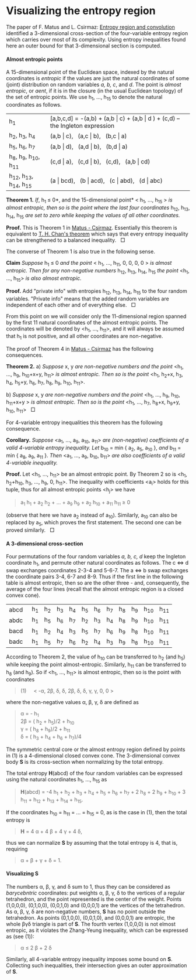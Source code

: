 Visualizing the entropy region
==============================

The paper of F. Matus and L. Csirmaz: 
[Entropy region and convolution](http://arxiv.org/pdf/1310.5957v1)
identified a 3-dimensional cross-section of the four-variable entropy region
which carries over most of its complexity. Using entropy inequalities found
here an outer bound for that 3-dimensional section is computed.

#### Almost entropic points

A 15-dimensional point of the Euclidean space, indexed by the natural
coordinates is *entropic* if the values are just the natural coordinates of
some (joint) distribution on random variables *a, b, c*, and *d*. The point
is *almost entropic*, or *aent*, if it is in the closure (in the usual
Euclidean topology) of the set of entropic points.
We use h<sub>1</sub>, ..., h<sub>15</sub> to denote the natural coordinates as
follows.

<table><tbody><tr><td align="left"> h<sub>1</sub>
</td><td align="left">[a,b,c,d] = -(a,b) + (a,b | c) + (a,b | d ) + (c,d) &ndash; the Ingleton expression</td></tr>
<tr><td align="left">h<sub>2</sub>, h<sub>3</sub>, h<sub>4</sub></td> <td
align="left">(a,b | c), &nbsp; (a,c | b), &nbsp; (b,c | a)</td></tr>
<tr><td align="left"> h<sub>5</sub>, h<sub>6</sub>, h<sub>7</sub></td> <td
align="left">(a,b | d), &nbsp; (a,d | b), &nbsp; (b,d | a)</td></tr>
<tr><td align="left"> h<sub>8</sub>, h<sub>9</sub>, h<sub>10</sub>,
h<sub>11</sub></td><td align="left"> (c,d | a), &nbsp; (c,d | b), &nbsp;
(c,d), &nbsp; (a,b | cd)</td></tr>
<tr><td align="left"> h<sub>12</sub>, h<sub>13</sub>, h<sub>14</sub>,
h<sub>15</td> <td align="left"> (a | bcd), &nbsp; (b | acd), &nbsp;
(c | abd), &nbsp; (d | abc)</td></tr>
</tbody></table>

**Theorem 1.** *If*, h<sub>1</sub> &le; 0*, and the 15-dimensional point* &lt; h<sub>1</sub>, ...,
h<sub>15</sub> &gt; *is almost entropic, then so is the point where the 
last four coordinates* h<sub>12</sub>, h<sub>13</sub>, h<sub>14</sub>,
h<sub>15</sub> *are set to zero while keeping the values of all other coordinates.*

**Proof.** This is Theorem 1 in [Matus -
Csirmaz](http://arxiv.org/pdf/1310.5957v1). Essentially this theorem is equivalent to
[T. H. Chan's theorem](https://arxiv.org/pdf/1302.2994.pdf) which says that
every entropy inequality can be strengthened to a balanced inequality. &nbsp; &#x25a1;

The converse of Theorem 1 is also true in the following sense.

**Claim** *Suppose* h<sub>1</sub> &le; 0 *and the point* &lt; h<sub>1</sub>, ...,
h<sub>11</sub>, 0, 0, 0, 0 &gt; *is almost entropic. Then for any
non-negative numbers* h<sub>12</sub>, h<sub>13</sub>, h<sub>14</sub>,
h<sub>15</sub> *the point* &lt;h<sub>1</sub>, ..., h<sub>15</sub>&gt; *is
also almost entropic.*

**Proof.**
Add &quot;private info&quot; with entropies h<sub>12</sub>, h<sub>13</sub>,
h<sub>14</sub>, h<sub>15</sub> 
to the four random variables. &quot;Private info&quot; means that the added random
variables are independent of each other and of everything else. &nbsp; &#x25a1;

From this point on we will consider only the 11-dimensional region spanned
by the first 11 natural coordinates of the almost entropic points. The
coordinates will be denoted by &lt;h<sub>1</sub>, ..., h<sub>11</sub>&gt;, 
and it will always be assumed that h<sub>1</sub> is not positive, and all 
other coordinates are non-negative.

The proof of Theorem 4 in [Matus - Csirmaz](http://arxiv.org/pdf/1310.5957v1) has
the following consequences.

**Theorem 2.**
a) *Suppose* x, y *are non-negative numbers and the point* &lt;h<sub>1</sub>, ..., 
h<sub>9</sub>, h<sub>10</sub>+x+y, h<sub>11</sub>&gt; *is almost entropic.
Then so is the point* &lt;h<sub>1</sub>, h<sub>2</sub>+x, h<sub>3</sub>,
h<sub>4</sub>, h<sub>5</sub>+y, h<sub>6</sub>, h<sub>7</sub>, h<sub>8</sub>,
h<sub>9</sub>, h<sub>10</sub>, h<sub>11</sub>&gt;.

b) *Suppose* x, y *are non-negative numbers and the point* &lt;h<sub>1</sub>,
..., h<sub>9</sub>, h<sub>10</sub>, h<sub>11</sub>+x+y &gt;
*is almost entropic. Then so is the point* &lt;h<sub>1</sub>, ...,
h<sub>7</sub>, h<sub>8</sub>+x, h<sub>9</sub>+y, h<sub>10</sub>,
h<sub>11</sub>&gt; &nbsp; &#x25a1;

For 4-variable entropy inequalities this theorem has the following
consequence.

**Corollary.**
*Suppose* &lt;a<sub>1</sub>, ..., a<sub>9</sub>, a<sub>10</sub>, a<sub>11</sub>&gt; *are
(non-negative) coefficients of a valid 4-variable entropy inequality. Let*
b<sub>10</sub> = min { a<sub>2</sub>, a<sub>5</sub>, a<sub>10</sub> }, *and*
b<sub>11</sub> = min { a<sub>8</sub>, a<sub>9</sub>, a<sub>11</sub> }.
*Then* &lt;a<sub>1</sub>, ..., a<sub>9</sub>, b<sub>10</sub>, 
b<sub>11</sub>&gt; *are also coefficients of a valid 4-variable inequality.* 

**Proof.**
Let &lt;h<sub>1</sub>, ..., h<sub>11</sub>&gt; be an almost entropic point.
By Theorem 2 so is &lt;h<sub>1</sub>, h<sub>2</sub>+h<sub>10</sub>, h<sub>3</sub>, ...,
h<sub>9</sub>, 0, h<sub>11</sub>&gt;. The inequality with coefficients
&lt;a<sub>i</sub>&gt; holds for this tuple, thus for all almost entropic points
&lt;h<sub>j</sub>&gt; we have

> a<sub>1</sub> h<sub>1</sub> + a<sub>2</sub> h<sub>2</sub> + ... +
> a<sub>9</sub> h<sub>9</sub> + a<sub>2</sub> h<sub>10</sub> +
> a<sub>11</sub> h<sub>11</sub> &ge; 0

(observe that here we have a<sub>2</sub> instead of a<sub>10</sub>). Similarly,
a<sub>10</sub> can also be replaced by a<sub>5</sub>, which proves the first
statement. The second one can be proved similarly. &nbsp; &#x25a1;

#### A 3-dimensional cross-section

Four permutations of the four random variables *a, b, c, d* keep the
Ingleton coordinate h<sub>1</sub>, and permute other natural coordinates as
follows. The c &#8660; d swap exchanges coordinates 2-3-4 and 5-6-7. The a
&#8660; b swap exchanges the coordinate pairs 3-4, 6-7 and 8-9. Thus if the
first line in the following table is almost entropic, then so are the other
three - and, consequently, the average of the four lines (recall that the 
almost entropic region is a closed convex cone).

<table><tr><td> abcd &nbsp; </td>
<td> h<sub>1</sub> </td>
<td> h<sub>2</sub> </td><td> h<sub>3</sub> </td><td> h<sub>4</sub> </td>
<td> h<sub>5</sub> </td><td> h<sub>6</sub> </td><td> h<sub>7</sub> </td>
<td> h<sub>8</sub> </td><td> h<sub>9</sub> </td><td> h<sub>10</sub> </td><td> h<sub>11</sub> </td>
</tr><tr><td> abdc &nbsp; </td>
<td> h<sub>1</sub> </td>
<td> h<sub>5</sub> </td><td> h<sub>6</sub> </td><td> h<sub>7</sub> </td>
<td> h<sub>2</sub> </td><td> h<sub>3</sub> </td><td> h<sub>4</sub> </td>
<td> h<sub>8</sub> </td><td> h<sub>9</sub> </td><td> h<sub>10</sub> </td><td> h<sub>11</sub> </td>
</tr><tr><td> bacd &nbsp; </td>
<td> h<sub>1</sub> </td>
<td> h<sub>2</sub> </td><td> h<sub>4</sub> </td><td> h<sub>3</sub> </td>
<td> h<sub>5</sub> </td><td> h<sub>7</sub> </td><td> h<sub>6</sub> </td>
<td> h<sub>9</sub> </td><td> h<sub>8</sub> </td><td> h<sub>10</sub> </td><td> h<sub>11</sub> </td>
</tr><tr><td> badc &nbsp; </td>
<td> h<sub>1</sub> </td>
<td> h<sub>5</sub> </td><td> h<sub>7</sub> </td><td> h<sub>6</sub> </td>
<td> h<sub>2</sub> </td><td> h<sub>4</sub> </td><td> h<sub>3</sub> </td>
<td> h<sub>9</sub> </td><td> h<sub>8</sub> </td><td> h<sub>10</sub> </td><td> h<sub>11</sub> </td>
</tr></table>

According to Theorem 2, the value of h<sub>10</sub> can be transferred to h<sub>2</sub>
(and h<sub>5</sub>) while keeping the point almost-entropic. Similarly, h<sub>11</sub> can be
transferred to h<sub>8</sub> (and h<sub>9</sub>). So if 
&lt;h<sub>1</sub>, ..., h<sub>11</sub>&gt; is almost entropic, then so is
the point with coordinates

> (1) &nbsp; &nbsp; &lt; -&alpha;, 2&beta;, &delta;, &delta;, 2&beta;, &delta;, &delta;, 
>  &gamma;, &gamma;, 0, 0 &gt;

where the non-negative values &alpha;, &beta;, &gamma;, &delta; are defined as

> &alpha; = - h<sub>1</sub><br>
> 2&beta; = ( h<sub>2</sub> + h<sub>5</sub>)/2 +  h<sub>10</sub><br>
> &gamma; = ( h<sub>8</sub> + h<sub>9</sub>)/2 +  h<sub>11</sub><br>
> &delta; = ( h<sub>3</sub> + h<sub>4</sub> + h<sub>6</sub> + h<sub>7</sub>)/4<br>

The symmetric central core or the almost entropy region defined by points in (1)
is a 4-dimensional closed convex cone. The 3-dimensional convex body **S** is
its cross-section when normalizing by the total entropy.

The total entropy **H**(abcd) of the four random variables can be expressed using the 
natural coordinates h<sub>1</sub>, ..., h<sub>15</sub> as

> **H**(abcd) = -4 h<sub>1</sub> + h<sub>2</sub> + h<sub>3</sub> + h<sub>4</sub> + 
> h<sub>5</sub> + h<sub>6</sub> + h<sub>7</sub> + 2 h<sub>8</sub> + 2 h<sub>9</sub> +
> h<sub>10</sub> + 3 h<sub>11</sub> + h<sub>12</sub> + h<sub>13</sub> + h<sub>14</sub> +
> h<sub>15</sub>.

If the coordinates h<sub>10</sub> = h<sub>11</sub> = ... = h<sub>15</sub> = 0, as
is the case in (1), then the total entropy is

> **H** = 4 &alpha; + 4 &beta; + 4 &gamma; + 4 &delta;,

thus we can normalize **S** by assuming that the total entropy is 4, that is, requiring

>  &alpha; + &beta; + &gamma; + &delta; = 1.

#### Visualizing **S**

The numbers &alpha;, &beta;, &gamma;, and &delta; sum to 1, thus they can be considered as 
*barycebntric* coordinates: put weights &alpha;, &beta;, &gamma;, &delta; to the vertices of
a regular tetrahedron, and the point represented is the center of the weight. Points (1,0,0,0),
(0,1,0,0), (0,0,1,0) and (0,0,0,1) are the vertices of the tetrahedron. As &alpha;, &beta;,
&gamma;, &delta; are non-negative numbers, **S** has no point outside the tetrahedron. As
points (0,1,0,0), (0,0,1,0), and (0,0,0,1) are entropic, the whole &beta;&gamma;&delta;
triangle is part of **S**. The fourth vertex (1,0,0,0) is not elmost entropic, as it violates
the Zhang-Yeung inequality, which can be expressed as (see (1)):

>  &alpha; &le; 2 &beta; + 2 &delta;

Similarly, all 4-variable entropy inequality imposes some bound on **S**.
Collecting such inequalities, their intersection gives an outer
approximation of **S**.

